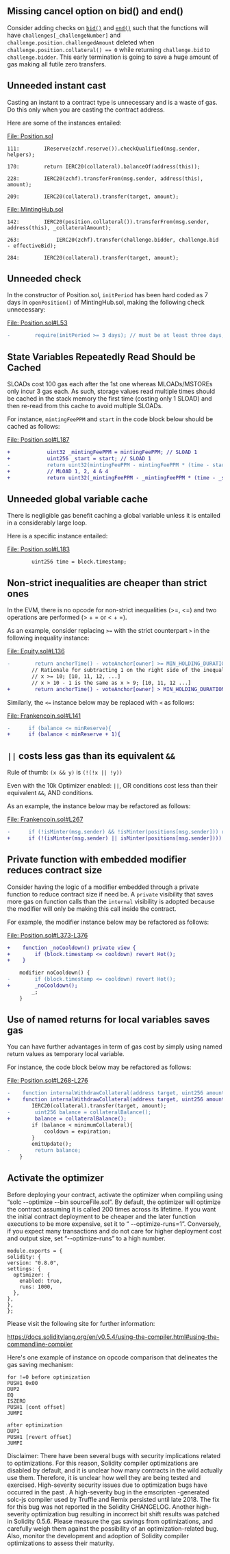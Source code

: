 ## Missing cancel option on bid() and end()
Consider adding checks on [`bid()`](https://github.com/code-423n4/2023-04-frankencoin/blob/main/contracts/MintingHub.sol#L199-L229) and [`end()`](https://github.com/code-423n4/2023-04-frankencoin/blob/main/contracts/MintingHub.sol#L252-L276) such that the functions will have `challenges[_challengeNumber]` and `challenge.position.challengedAmount` deleted when `challenge.position.collateral() == 0` while returning `challenge.bid` to `challenge.bidder`. This early termination is going to save a huge amount of gas making all futile zero transfers.

## Unneeded instant cast
Casting an instant to a contract type is unnecessary and is a waste of gas. Do this only when you are casting the contract address.

Here are some of the instances entailed:

[File: Position.sol](https://github.com/code-423n4/2023-04-frankencoin/blob/main/contracts/Position.sol)

```solidity
111:        IReserve(zchf.reserve()).checkQualified(msg.sender, helpers);

170:        return IERC20(collateral).balanceOf(address(this));

228:        IERC20(zchf).transferFrom(msg.sender, address(this), amount);

209:        IERC20(collateral).transfer(target, amount);
```
[File: MintingHub.sol](https://github.com/code-423n4/2023-04-frankencoin/blob/main/contracts/MintingHub.sol)

```solidity
142:        IERC20(position.collateral()).transferFrom(msg.sender, address(this), _collateralAmount);

263:            IERC20(zchf).transfer(challenge.bidder, challenge.bid - effectiveBid);

284:        IERC20(collateral).transfer(target, amount);
```
## Unneeded check
In the constructor of Position.sol, `initPeriod` has been hard coded as 7 days in `openPosition()` of MintingHub.sol, making the following check unnecessary:

[File: Position.sol#L53](https://github.com/code-423n4/2023-04-frankencoin/blob/main/contracts/Position.sol#L53)  

```diff
-        require(initPeriod >= 3 days); // must be at least three days, recommended to use higher values
```
## State Variables Repeatedly Read Should be Cached
SLOADs cost 100 gas each after the 1st one whereas MLOADs/MSTOREs only incur 3 gas each. As such, storage values read multiple times should be cached in the stack memory the first time (costing only 1 SLOAD) and then re-read from this cache to avoid multiple SLOADs.

For instance, `mintingFeePPM` and `start` in the code block below should be cached as follows:

[File: Position.sol#L187](https://github.com/code-423n4/2023-04-frankencoin/blob/main/contracts/Position.sol#L187)

```diff
+            uint32 _mintingFeePPM = mintingFeePPM; // SLOAD 1
+            uint256 _start = start; // SLOAD 1
-            return uint32(mintingFeePPM - mintingFeePPM * (time - start) / (exp - start));
+            // MLOAD 1, 2, 4 & 4
+            return uint32(_mintingFeePPM - _mintingFeePPM * (time - _start) / (exp - _start));
```
## Unneeded global variable cache
There is negligible gas benefit caching a global variable unless it is entailed in a considerably large loop.

Here is a specific instance entailed:

[File: Position.sol#L183](https://github.com/code-423n4/2023-04-frankencoin/blob/main/contracts/Position.sol#L183)

```solidity
        uint256 time = block.timestamp;
```
## Non-strict inequalities are cheaper than strict ones
In the EVM, there is no opcode for non-strict inequalities (>=, <=) and two operations are performed (> + = or < + =).

As an example, consider replacing `>=` with the strict counterpart `>` in the following inequality instance:

[File: Equity.sol#L136](https://github.com/code-423n4/2023-04-frankencoin/blob/main/contracts/Equity.sol#L136)

```diff
-        return anchorTime() - voteAnchor[owner] >= MIN_HOLDING_DURATION;
        // Rationale for subtracting 1 on the right side of the inequality:
        // x >= 10; [10, 11, 12, ...]
        // x > 10 - 1 is the same as x > 9; [10, 11, 12 ...]
+        return anchorTime() - voteAnchor[owner] > MIN_HOLDING_DURATION - 1;
```
Similarly, the `<=` instance below may be replaced with `<` as follows:

[File: Frankencoin.sol#L141](https://github.com/code-423n4/2023-04-frankencoin/blob/main/contracts/Frankencoin.sol#L141)

```diff
-      if (balance <= minReserve){
+      if (balance < minReserve + 1){
```
## `||` costs less gas than its equivalent `&&`
Rule of thumb: `(x && y)` is `(!(!x || !y))`

Even with the 10k Optimizer enabled: `||`, OR conditions cost less than their equivalent `&&`, AND conditions.

As an example, the instance below may be refactored as follows:

[File: Frankencoin.sol#L267](https://github.com/code-423n4/2023-04-frankencoin/blob/main/contracts/Frankencoin.sol#L267)

```diff
-      if (!isMinter(msg.sender) && !isMinter(positions[msg.sender])) revert NotMinter();
+      if (!(isMinter(msg.sender) || isMinter(positions[msg.sender]))) revert NotMinter();
```
## Private function with embedded modifier reduces contract size
Consider having the logic of a modifier embedded through a private function to reduce contract size if need be. A `private` visibility that saves more gas on function calls than the `internal` visibility is adopted because the modifier will only be making this call inside the contract.

For example, the modifier instance below may be refactored as follows:

[File: Position.sol#L373-L376](https://github.com/code-423n4/2023-04-frankencoin/blob/main/contracts/Position.sol#L373-L376)

```diff
+    function _noCooldown() private view {
+        if (block.timestamp <= cooldown) revert Hot();
+    }

    modifier noCooldown() {
-        if (block.timestamp <= cooldown) revert Hot();
+        _noCooldown();
        _;
    }
```
## Use of named returns for local variables saves gas
You can have further advantages in term of gas cost by simply using named return values as temporary local variable.

For instance, the code block below may be refactored as follows:

[File: Position.sol#L268-L276](https://github.com/code-423n4/2023-04-frankencoin/blob/main/contracts/Position.sol#L268-L276)

```diff
-    function internalWithdrawCollateral(address target, uint256 amount) internal returns (uint256) {
+    function internalWithdrawCollateral(address target, uint256 amount) internal returns (uint256 balance) {
        IERC20(collateral).transfer(target, amount);
-        uint256 balance = collateralBalance();
+        balance = collateralBalance();
        if (balance < minimumCollateral){
            cooldown = expiration;
        }
        emitUpdate();
-        return balance;
    }
```
## Activate the optimizer
Before deploying your contract, activate the optimizer when compiling using “solc --optimize --bin sourceFile.sol”. By default, the optimizer will optimize the contract assuming it is called 200 times across its lifetime. If you want the initial contract deployment to be cheaper and the later function executions to be more expensive, set it to “ --optimize-runs=1”. Conversely, if you expect many transactions and do not care for higher deployment cost and output size, set “--optimize-runs” to a high number.

```
module.exports = {
solidity: {
version: "0.8.0",
settings: {
  optimizer: {
    enabled: true,
    runs: 1000,
  },
},
},
};
```
Please visit the following site for further information:

https://docs.soliditylang.org/en/v0.5.4/using-the-compiler.html#using-the-commandline-compiler

Here's one example of instance on opcode comparison that delineates the gas saving mechanism:

```
for !=0 before optimization
PUSH1 0x00
DUP2
EQ
ISZERO
PUSH1 [cont offset]
JUMPI

after optimization
DUP1
PUSH1 [revert offset]
JUMPI
```
Disclaimer: There have been several bugs with security implications related to optimizations. For this reason, Solidity compiler optimizations are disabled by default, and it is unclear how many contracts in the wild actually use them. Therefore, it is unclear how well they are being tested and exercised. High-severity security issues due to optimization bugs have occurred in the past . A high-severity bug in the emscripten -generated solc-js compiler used by Truffle and Remix persisted until late 2018. The fix for this bug was not reported in the Solidity CHANGELOG. Another high-severity optimization bug resulting in incorrect bit shift results was patched in Solidity 0.5.6. Please measure the gas savings from optimizations, and carefully weigh them against the possibility of an optimization-related bug. Also, monitor the development and adoption of Solidity compiler optimizations to assess their maturity.